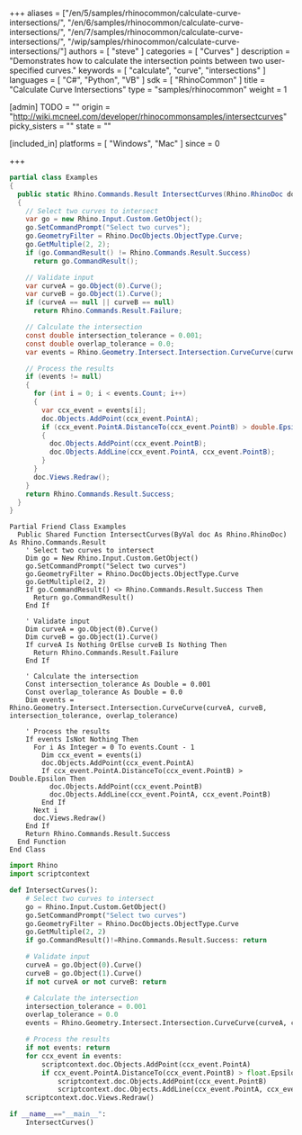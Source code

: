+++
aliases = ["/en/5/samples/rhinocommon/calculate-curve-intersections/", "/en/6/samples/rhinocommon/calculate-curve-intersections/", "/en/7/samples/rhinocommon/calculate-curve-intersections/", "/wip/samples/rhinocommon/calculate-curve-intersections/"]
authors = [ "steve" ]
categories = [ "Curves" ]
description = "Demonstrates how to calculate the intersection points between two user-specified curves."
keywords = [ "calculate", "curve", "intersections" ]
languages = [ "C#", "Python", "VB" ]
sdk = [ "RhinoCommon" ]
title = "Calculate Curve Intersections"
type = "samples/rhinocommon"
weight = 1

[admin]
TODO = ""
origin = "http://wiki.mcneel.com/developer/rhinocommonsamples/intersectcurves"
picky_sisters = ""
state = ""

[included_in]
platforms = [ "Windows", "Mac" ]
since = 0

+++

<div class="codetab-content" id="cs">

```cs
partial class Examples
{
  public static Rhino.Commands.Result IntersectCurves(Rhino.RhinoDoc doc)
  {
    // Select two curves to intersect
    var go = new Rhino.Input.Custom.GetObject();
    go.SetCommandPrompt("Select two curves");
    go.GeometryFilter = Rhino.DocObjects.ObjectType.Curve;
    go.GetMultiple(2, 2);
    if (go.CommandResult() != Rhino.Commands.Result.Success)
      return go.CommandResult();

    // Validate input
    var curveA = go.Object(0).Curve();
    var curveB = go.Object(1).Curve();
    if (curveA == null || curveB == null)
      return Rhino.Commands.Result.Failure;

    // Calculate the intersection
    const double intersection_tolerance = 0.001;
    const double overlap_tolerance = 0.0;
    var events = Rhino.Geometry.Intersect.Intersection.CurveCurve(curveA, curveB, intersection_tolerance, overlap_tolerance);

    // Process the results
    if (events != null)
    {
      for (int i = 0; i < events.Count; i++)
      {
        var ccx_event = events[i];
        doc.Objects.AddPoint(ccx_event.PointA);
        if (ccx_event.PointA.DistanceTo(ccx_event.PointB) > double.Epsilon)
        {
          doc.Objects.AddPoint(ccx_event.PointB);
          doc.Objects.AddLine(ccx_event.PointA, ccx_event.PointB);
        }
      }
      doc.Views.Redraw();
    }
    return Rhino.Commands.Result.Success;
  }
}
```

</div>


<div class="codetab-content" id="vb">

```vbnet
Partial Friend Class Examples
  Public Shared Function IntersectCurves(ByVal doc As Rhino.RhinoDoc) As Rhino.Commands.Result
	' Select two curves to intersect
	Dim go = New Rhino.Input.Custom.GetObject()
	go.SetCommandPrompt("Select two curves")
	go.GeometryFilter = Rhino.DocObjects.ObjectType.Curve
	go.GetMultiple(2, 2)
	If go.CommandResult() <> Rhino.Commands.Result.Success Then
	  Return go.CommandResult()
	End If

	' Validate input
	Dim curveA = go.Object(0).Curve()
	Dim curveB = go.Object(1).Curve()
	If curveA Is Nothing OrElse curveB Is Nothing Then
	  Return Rhino.Commands.Result.Failure
	End If

	' Calculate the intersection
	Const intersection_tolerance As Double = 0.001
	Const overlap_tolerance As Double = 0.0
	Dim events = Rhino.Geometry.Intersect.Intersection.CurveCurve(curveA, curveB, intersection_tolerance, overlap_tolerance)

	' Process the results
	If events IsNot Nothing Then
	  For i As Integer = 0 To events.Count - 1
		Dim ccx_event = events(i)
		doc.Objects.AddPoint(ccx_event.PointA)
		If ccx_event.PointA.DistanceTo(ccx_event.PointB) > Double.Epsilon Then
		  doc.Objects.AddPoint(ccx_event.PointB)
		  doc.Objects.AddLine(ccx_event.PointA, ccx_event.PointB)
		End If
	  Next i
	  doc.Views.Redraw()
	End If
	Return Rhino.Commands.Result.Success
  End Function
End Class
```

</div>


<div class="codetab-content" id="py">

```python
import Rhino
import scriptcontext

def IntersectCurves():
    # Select two curves to intersect
    go = Rhino.Input.Custom.GetObject()
    go.SetCommandPrompt("Select two curves")
    go.GeometryFilter = Rhino.DocObjects.ObjectType.Curve
    go.GetMultiple(2, 2)
    if go.CommandResult()!=Rhino.Commands.Result.Success: return

    # Validate input
    curveA = go.Object(0).Curve()
    curveB = go.Object(1).Curve()
    if not curveA or not curveB: return

    # Calculate the intersection
    intersection_tolerance = 0.001
    overlap_tolerance = 0.0
    events = Rhino.Geometry.Intersect.Intersection.CurveCurve(curveA, curveB, intersection_tolerance, overlap_tolerance)

    # Process the results
    if not events: return
    for ccx_event in events:
        scriptcontext.doc.Objects.AddPoint(ccx_event.PointA)
        if ccx_event.PointA.DistanceTo(ccx_event.PointB) > float.Epsilon:
            scriptcontext.doc.Objects.AddPoint(ccx_event.PointB)
            scriptcontext.doc.Objects.AddLine(ccx_event.PointA, ccx_event.PointB)
    scriptcontext.doc.Views.Redraw()

if __name__=="__main__":
    IntersectCurves()
```

</div>
